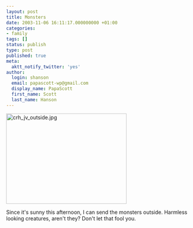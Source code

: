 ```yaml
---
layout: post
title: Monsters
date: 2003-11-06 16:11:17.000000000 +01:00
categories:
- family
tags: []
status: publish
type: post
published: true
meta:
  aktt_notify_twitter: 'yes'
author:
  login: shanson
  email: papascott-wp@gmail.com
  display_name: PapaScott
  first_name: Scott
  last_name: Hanson
---
```

<p><img alt="crh_jv_outside.jpg" src="https://www.papascott.de/wordpress/wp-content/uploads/2003/11/crh_jv_outside.jpg" width="325" height="244" border="0" /></p>
<p>Since it's sunny this afternoon, I can send the monsters outside. Harmless looking creatures, aren't they? Don't let that fool you.</p>
